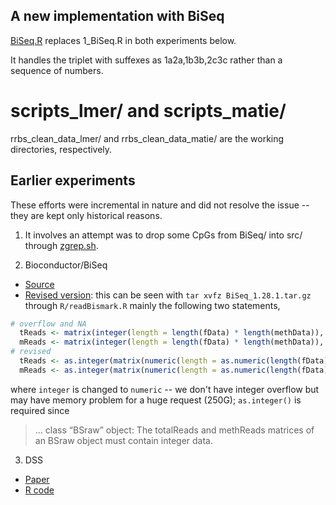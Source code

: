 ## A new implementation with BiSeq

[BiSeq.R](BiSeq.R) replaces 1_BiSeq.R in both experiments below.

It handles the triplet with suffexes as 1a2a,1b3b,2c3c rather than a sequence of numbers.

# scripts_lmer/ and scripts_matie/

rrbs_clean_data_lmer/ and rrbs_clean_data_matie/ are the working directories, respectively.

## Earlier experiments

These efforts were incremental in nature and did not resolve the issue -- they are kept only historical reasons.

1. It involves an attempt was to drop some CpGs from BiSeq/ into src/ through [zgrep.sh](zgrep.sh).

2. Bioconductor/BiSeq

* [Source](https://www.bioconductor.org/packages/release/bioc/src/contrib/BiSeq_1.28.0.tar.gz)
* [Revised version](BiSeq_1.28.1.tar.gz): this can be seen with `tar xvfz BiSeq_1.28.1.tar.gz` through `R/readBismark.R` mainly the following two statements,
```r
# overflow and NA
  tReads <- matrix(integer(length = length(fData) * length(methData)), nrow=length(fData))
  mReads <- matrix(integer(length = length(fData) * length(methData)), nrow=length(fData))
# revised
  tReads <- as.integer(matrix(numeric(length = as.numeric(length(fData)) * as.numeric(length(methData))), nrow=length(fData)))
  mReads <- as.integer(matrix(numeric(length = as.numeric(length(fData)) * as.numeric(length(methData))), nrow=length(fData)))
```
where `integer` is changed to `numeric` -- we don't have integer overflow but may have memory problem for a huge request (250G); `as.integer()` is required since

> ... class “BSraw” object: The totalReads and methReads matrices of an BSraw object must contain integer data.

3. DSS

* [Paper](https://doi.org/10.1007/s40484-019-0183-8)
* [R code](https://static-content.springer.com/esm/art%3A10.1007%2Fs40484-019-0183-8/MediaObjects/40484_2019_183_MOESM2_ESM.zip)
